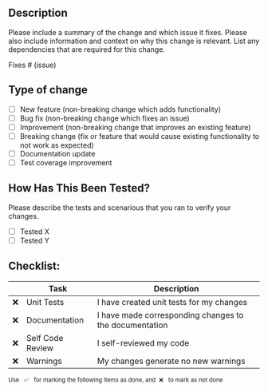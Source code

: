 ## Description

Please include a summary of the change and which issue it fixes. Please also include information and context on why this change is relevant. List any dependencies that are required for this change.

Fixes # (issue)

## Type of change

-   [ ] New feature (non-breaking change which adds functionality)
-   [ ] Bug fix (non-breaking change which fixes an issue)
-   [ ] Improvement (non-breaking change that improves an existing feature)
-   [ ] Breaking change (fix or feature that would cause existing functionality to not work as expected)
-   [ ] Documentation update
-   [ ] Test coverage improvement

## How Has This Been Tested?

Please describe the tests and scenarious that you ran to verify your changes.

-   [ ] Tested X
-   [ ] Tested Y

## Checklist:

|     | Task             | Description                                            |
| --- | ---------------- | ------------------------------------------------------ |
| ❌  | Unit Tests       | I have created unit tests for my changes               |
| ❌  | Documentation    | I have made corresponding changes to the documentation |
| ❌  | Self Code Review | I self-reviewed my code                                |
| ❌  | Warnings         | My changes generate no new warnings                    |

<sup>Use &nbsp; ✅ &nbsp; for marking the following items as done, and &nbsp;❌ &nbsp; to mark as not done</sup>
